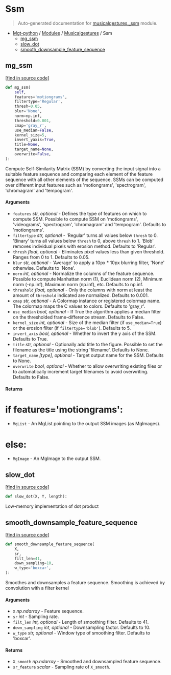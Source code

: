 # Ssm

> Auto-generated documentation for [musicalgestures._ssm](https://github.com/fourMs/MGT-python/blob/master/musicalgestures/_ssm.py) module.

- [Mgt-python](../README.md#mgt-python) / [Modules](../MODULES.md#mgt-python-modules) / [Musicalgestures](index.md#musicalgestures) / Ssm
    - [mg_ssm](#mg_ssm)
    - [slow_dot](#slow_dot)
    - [smooth_downsample_feature_sequence](#smooth_downsample_feature_sequence)

## mg_ssm

[[find in source code]](https://github.com/fourMs/MGT-python/blob/master/musicalgestures/_ssm.py#L67)

```python
def mg_ssm(
    self,
    features='motiongrams',
    filtertype='Regular',
    thresh=0.05,
    blur='None',
    norm=np.inf,
    threshold=0.001,
    cmap='gray_r',
    use_median=False,
    kernel_size=5,
    invert_yaxis=True,
    title=None,
    target_name=None,
    overwrite=False,
):
```

Compute Self-Similarity Matrix (SSM) by converting the input signal into a suitable feature sequence and comparing each element of the feature sequence with all other elements of the sequence.
SSMs can be computed over different input features such as 'motiongrams', 'spectrogram', 'chromagram' and 'tempogram'.

#### Arguments

- `features` *str, optional* - Defines the type of features on which to compute SSM. Possible to compute SSM on 'motiongrams', 'videograms', 'spectrogram', 'chromagram' and 'tempogram'. Defaults to 'motiongrams'.
- `filtertype` *str, optional* - 'Regular' turns all values below `thresh` to 0. 'Binary' turns all values below `thresh` to 0, above `thresh` to 1. 'Blob' removes individual pixels with erosion method. Defaults to 'Regular'.
- `thresh` *float, optional* - Eliminates pixel values less than given threshold. Ranges from 0 to 1. Defaults to 0.05.
- `blur` *str, optional* - 'Average' to apply a 10px * 10px blurring filter, 'None' otherwise. Defaults to 'None'.
- `norm` *int, optional* - Normalize the columns of the feature sequence. Possible to compute Manhattan norm (1), Euclidean norm (2), Minimum norm (-np.inf), Maximum norm (np.inf), etc. Defaults to np.inf.
- `threshold` *float, optional* - Only the columns with norm at least the amount of `threshold` indicated are normalized. Defaults to 0.001.
- `cmap` *str, optional* - A Colormap instance or registered colormap name. The colormap maps the C values to colors. Defaults to 'gray_r'.
- `use_median` *bool, optional* - If True the algorithm applies a median filter on the thresholded frame-difference stream. Defaults to False.
- `kernel_size` *int, optional* - Size of the median filter (if `use_median=True`) or the erosion filter (if `filtertype='blob'`). Defaults to 5.
- `invert_axis` *bool, optional* - Whether to invert the y axis of the SSM. Defaults to True.
- `title` *str, optional* - Optionally add title to the figure. Possible to set the filename as the title using the string 'filename'. Defaults to None.
- `target_name` *[type], optional* - Target output name for the SSM. Defaults to None.
- `overwrite` *bool, optional* - Whether to allow overwriting existing files or to automatically increment target filenames to avoid overwriting. Defaults to False.

#### Returns

# if features='motiongrams':
- `MgList` - An MgList pointing to the output SSM images (as MgImages).
# else:
- `MgImage` - An MgImage to the output SSM.

## slow_dot

[[find in source code]](https://github.com/fourMs/MGT-python/blob/master/musicalgestures/_ssm.py#L48)

```python
def slow_dot(X, Y, length):
```

Low-memory implementation of dot product

## smooth_downsample_feature_sequence

[[find in source code]](https://github.com/fourMs/MGT-python/blob/master/musicalgestures/_ssm.py#L19)

```python
def smooth_downsample_feature_sequence(
    X,
    sr,
    filt_len=41,
    down_sampling=10,
    w_type='boxcar',
):
```

Smoothes and downsamples a feature sequence. Smoothing is achieved by convolution with a filter kernel

#### Arguments

- `X` *np.ndarray* - Feature sequence.
- `sr` *int* - Sampling rate.
- `filt_len` *int, optional* - Length of smoothing filter. Defaults to 41.
- `down_sampling` *int, optional* - Downsampling factor. Defaults to 10.
- `w_type` *str, optional* - Window type of smoothing filter. Defaults to 'boxcar'.

#### Returns

- `X_smooth` *np.ndarray* - Smoothed and downsampled feature sequence.
- `sr_feature` *scalar* - Sampling rate of `X_smooth`.
